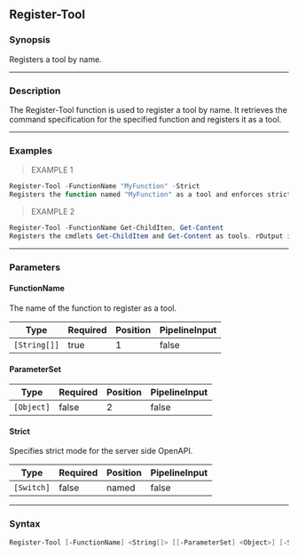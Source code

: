 Register-Tool
-------------

### Synopsis
Registers a tool by name.

---

### Description

The Register-Tool function is used to register a tool by name. It retrieves the command specification for the specified function and registers it as a tool.

---

### Examples
> EXAMPLE 1

```PowerShell
Register-Tool -FunctionName "MyFunction" -Strict
Registers the function named "MyFunction" as a tool and enforces strict mode.
```
> EXAMPLE 2

```PowerShell
Register-Tool -FunctionName Get-ChildIten, Get-Content
Registers the cmdlets Get-ChildItem and Get-Content as tools. rOutput is an array of tool specifications.
```

---

### Parameters
#### **FunctionName**
The name of the function to register as a tool.

|Type        |Required|Position|PipelineInput|
|------------|--------|--------|-------------|
|`[String[]]`|true    |1       |false        |

#### **ParameterSet**

|Type      |Required|Position|PipelineInput|
|----------|--------|--------|-------------|
|`[Object]`|false   |2       |false        |

#### **Strict**
Specifies strict mode for the server side OpenAPI.

|Type      |Required|Position|PipelineInput|
|----------|--------|--------|-------------|
|`[Switch]`|false   |named   |false        |

---

### Syntax
```PowerShell
Register-Tool [-FunctionName] <String[]> [[-ParameterSet] <Object>] [-Strict] [<CommonParameters>]
```
